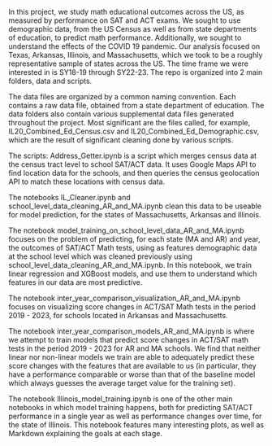 In this project, we study math educational outcomes across the US, as measured by performance on SAT and ACT exams. 
We sought to use demographic data, from the US Census as well as from state departments of education, to predict math performance. Additionally, we sought to understand the effects of the COVID 19 pandemic. 
Our analysis focused on Texas, Arkansas, Illinois, and Massachusetts, which we took to be a roughly representative sample of states across the US. The time frame we were interested in is SY18-19 through SY22-23.
The repo is organized into 2 main folders, data and scripts.

The data files are organized by a common naming convention. Each contains a raw data file, obtained from a state department of education. The data folders also contain various supplemental data files generated throughout the project. Most significant are the files called, for example, IL20_Combined_Ed_Census.csv and IL20_Combined_Ed_Demographic.csv, which are the result of significant cleaning done by various scripts. 

The scripts: 
Address_Getter.ipynb is a script which merges census data at the census tract level to school SAT/ACT data. It uses Google Maps API to find location data for the schools, and then queries the census geolocation API to match these locations with census data.

The notebooks IL_Cleaner.ipynb and school_level_data_cleaning_AR_and_MA.ipynb clean this data to be useable for model prediction, for the states of Massachusetts, Arkansas and Illinois.

The notebook model_training_on_school_level_data_AR_and_MA.ipynb focuses on the problem of predicting, for each state (MA and AR) and year, the outcomes of SAT/ACT Math tests, using as features demographic data at the school level which was cleaned previously using school_level_data_cleaning_AR_and_MA.ipynb. In this notebook, we train linear regression and XGBoost models, and use them to understand which features in our data are most predictive.

The notebook inter_year_comparison_visualization_AR_and_MA.ipynb focuses on visualizing score changes in ACT/SAT Math tests in the period 2019 - 2023, for schools located in Arkansas and Massachusetts.

The notebook inter_year_comparison_models_AR_and_MA.ipynb is where we attempt to train models that predict score changes in ACT/SAT math tests in the period 2019 - 2023 for AR and MA schools. We find that neither linear nor non-linear models we train are able to adequately predict these score changes with the features that are available to us (in particular, they have a performance comparable or worse than that of the baseline model which always guesses the average target value for the training set). 

The notebook Illinois_model_training.ipynb is one of the other main notebooks in which model training happens, both for predicting SAT/ACT performance in a single year as well as performance changes over time, for the state of Illinois. This notebook features many interesting plots, as well as Markdown explaining the goals at each stage. 

